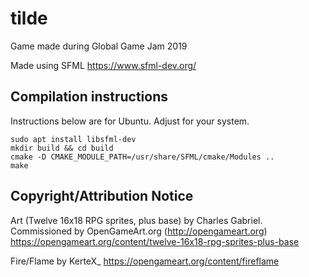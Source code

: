 # tilde
Game made during Global Game Jam 2019

Made using SFML https://www.sfml-dev.org/

## Compilation instructions
Instructions below are for Ubuntu. Adjust for your system.

```
sudo apt install libsfml-dev
mkdir build && cd build
cmake -D CMAKE_MODULE_PATH=/usr/share/SFML/cmake/Modules ..
make
```

## Copyright/Attribution Notice
Art (Twelve 16x18 RPG sprites, plus base) by Charles Gabriel. Commissioned by OpenGameArt.org (http://opengameart.org)
https://opengameart.org/content/twelve-16x18-rpg-sprites-plus-base

Fire/Flame by KerteX_ https://opengameart.org/content/fireflame
